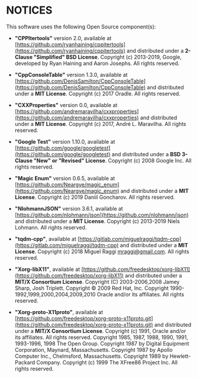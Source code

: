 # NOTICES

This software uses the following Open Source component(s):

* **"CPPItertools"** version 2.0, available at [https://github.com/ryanhaining/cppitertools](https://github.com/ryanhaining/cppitertools) and distributed under a **2-Clause "Simplified" BSD License**. Copyright (c) 2013-2019, Google, developed by Ryan Haining and Aaron Josephs. All rights reserved.

* **"CppConsoleTable"** version 1.3.0, available at [https://github.com/DenisSamilton/CppConsoleTable](https://github.com/DenisSamilton/CppConsoleTable) and distributed under a **MIT License**. Copyright (c) 2017 Oradle. All rights reserved.

* **"CXXProperties"** version 0.0, available at [https://github.com/andremaravilha/cxxproperties](https://github.com/andremaravilha/cxxproperties) and distributed under a **MIT License**. Copyright (c) 2017, André L. Maravilha. All rights reserved.

* **"Google Test"** version 1.10.0, available at [https://github.com/google/googletest](https://github.com/google/googletest) and distributed under a **BSD 3-Clause "New" or "Revised" License**. Copyright (c) 2008 Google Inc. All rights reserved.

* **"Magic Enum"** version 0.6.5, available at [https://github.com/Neargye/magic_enum](https://github.com/Neargye/magic_enum) and distributed under a **MIT License**. Copyright (c) 2019 Daniil Goncharov. All rights reserved.

* **"NlohmannJSON"** version 3.6.1, available at [https://github.com/nlohmann/json](https://github.com/nlohmann/json) and distributed under a **MIT License**. Copyright (c) 2013-2019 Niels Lohmann. All rights reserved.

* **"tqdm-cpp"**, available at [https://gitlab.com/miguelraggi/tqdm-cpp](https://gitlab.com/miguelraggi/tqdm-cpp) and distributed under a **MIT License**. Copyright (c) 2018 Miguel Raggi mraggi@gmail.com. All rights reserved.

* **"Xorg-libX11"**, available at [https://github.com/freedesktop/xorg-libX11](https://github.com/freedesktop/xorg-libX11) and distributed under a **MIT/X Consortium License**. Copyright (C) 2003-2006,2008 Jamey Sharp, Josh Triplett. Copyright © 2009 Red Hat, Inc. Copyright 1990-1992,1999,2000,2004,2009,2010 Oracle and/or its affiliates. All rights reserved.

* **"Xorg-proto-X11proto"**, available at [https://github.com/freedesktop/xorg-proto-x11proto.git](https://github.com/freedesktop/xorg-proto-x11proto.git) and distributed under a **MIT/X Consortium License**. Copyright (c) 1991, Oracle and/or its affiliates. All rights reserved. Copyright 1985, 1987, 1988, 1990, 1991, 1993-1996, 1998  The Open Group. Copyright 1987 by Digital Equipment Corporation, Maynard, Massachusetts. Copyright 1987 by Apollo Computer Inc., Chelmsford, Massachusetts. Copyright 1989 by Hewlett-Packard Company. Copyright (c) 1999  The XFree86 Project Inc. All rights reserved.